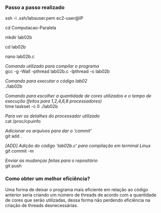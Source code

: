 ### Passo a passo realizado

ssh -i .ssh/labsuser.pem ec2-user@IP

cd Computacao-Paralela

mkdir lab02b

cd lab02b

nano lab02b.c

*Comando utilizado para compilar o programa* <br />
gcc -g -Wall -pthread lab02b.c -lpthread -o lab02b 

*Comando para executar o código lab02* <br />
./lab02b

*Comando para escolher a quantidade de cores utilizados e o tempo de execução (feitos para 1,2,4,6,8 processadores)* <br />
time taskset -c 0 ./lab02b 

*Para ver os detalhes do processador utilizado* <br />
cat /proc/cpuinfo

*Adicionar os arquivos para dar o 'commit'*<br />
git add .  <br />

*[ADD] Adição do código 'lab02b.c' para compilação em terminal Linux* <br />
git commit -m   <br />

 *Enviar as mudanças feitas para o repositório*  <br />
git push    <br />


### Como obter um melhor eficiência? 

Uma forma de deixar o programa mais eficiente em relação ao código anterior seria criando um número de threads de acordo com a quantidade de cores que serão utilizadas, dessa forma não perdendo eficiência na criação de threads desnecessárias. 
